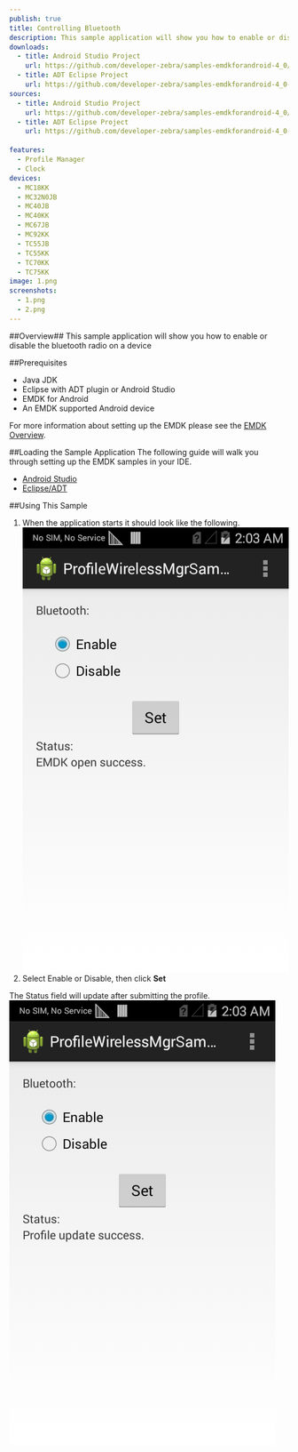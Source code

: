 ```yaml
---
publish: true
title: Controlling Bluetooth
description: This sample application will show you how to enable or disable the bluetooth radio on a device.
downloads:
  - title: Android Studio Project
    url: https://github.com/developer-zebra/samples-emdkforandroid-4_0/archive/ProfileWirelessMgrSample1.zip    
  - title: ADT Eclipse Project
    url: https://github.com/developer-zebra/samples-emdkforandroid-4_0-ADT/archive/ProfileWirelessMgrSample1.zip      
sources:
  - title: Android Studio Project
    url: https://github.com/developer-zebra/samples-emdkforandroid-4_0/tree/ProfileWirelessMgrSample1
  - title: ADT Eclipse Project
    url: https://github.com/developer-zebra/samples-emdkforandroid-4_0-ADT/tree/ProfileWirelessMgrSample1

features: 
  - Profile Manager
  - Clock
devices: 
  - MC18KK
  - MC32N0JB
  - MC40JB
  - MC40KK
  - MC67JB
  - MC92KK
  - TC55JB
  - TC55KK
  - TC70KK
  - TC75KK
image: 1.png
screenshots: 
  - 1.png
  - 2.png
---
```


##Overview##
This sample application will show you how to enable or disable the bluetooth radio on a device

##Prerequisites
- Java JDK 
- Eclipse with ADT plugin or  Android Studio
- EMDK for Android  
- An EMDK supported Android device

For more information about setting up the EMDK please see the [EMDK Overview](/emdk-for-android/4-0/guide/about).

##Loading the Sample Application
The following guide will walk you through setting up the EMDK samples in your IDE.

* [Android Studio](/emdk-for-android/4-0/samples/emdksamples_androidstudio)
* [Eclipse/ADT](/emdk-for-android/4-0/samples/emdksamples_eclipse)


##Using This Sample
1. When the application starts it should look like the following.  
  ![img](wireless1.png)  
2. Select Enable or Disable, then click **Set**
  
  The Status field will update after submitting the profile.
  ![img](wireless2.png)